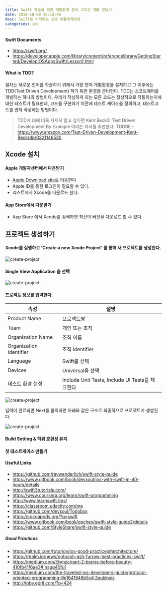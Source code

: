 ```yaml
---
title: Swift 학습을 위한 개발환경 준비 그리고 TDD 맛보기
date: 2016-10-09 15:14:40
desc: Swift로 시작하는 iOS 애플리케이션
categories: ios
---
```


#### Swift Documents

- https://swift.org/
- https://developer.apple.com/library/content/referencelibrary/GettingStarted/DevelopiOSAppsSwift/Lesson1.html

#### What is TDD?

필자는 새로운 언어를 학습하기 위해서 가장 먼저 개발환경을 설치하고 그 이후에는 TDD(Test Driven Development) 하기 위한 환경을 준비한다. TDD는 소프트웨어를 개발하는 하나의 방법이다. 우리가 작성하게 되는 모든 코드는 정상적으로 작동하는지에 대한 테스트가 필요한데, 코드를 구현하기 이전에 테스트 케이스를 정의하고, 테스트코드를 먼저 작성하는 방법이다.

> TDD에 대해 더욱 자세히 알고 싶다면 Kent Beck의 Test Driven Development By Example 이라는 저서를 추천한다.
TDDBE - https://www.amazon.com/Test-Driven-Development-Kent-Beck/dp/0321146530

## Xcode 설치

#### Apple 개발자센터에서 다운받기

- [Apple Download site](https://developer.apple.com/download/more)로 이동한다
- Apple ID를 통한 로그인이 필요할 수 있다.
- 리스트에서 Xcode를 다운로드 한다.

#### App Store에서 다운받기

- App Store 에서 Xcode를 검색하면 최신의 버전을 다운로드 할 수 있다.

## 프로젝트 생성하기

#### Xcode를 실행하고 'Create a new Xcode Project' 를 통해 새 프로젝트를 생성한다.

![create-project](http://image.toast.com/aaaaahq/xcode-create-project-1.png)

#### Single View Application 을 선택

![create-project](http://image.toast.com/aaaaahq/xcode-create-project-2.png)

#### 프로젝트 정보를 입력한다.

| 속성 | 설명  |
|-|-|
| Product Name | 프로젝트명 |
| Team | 개인 또는 조직 |
| Organization Name | 조직 이름
| Organization Identifier | 조직 Identifier
| Language | Swift를 선택
| Devices | Universal을 선택 |
| 테스트 환경 설정 | Include Unit Tests, Include UI Tests를 체크한다 |

![create-project](http://image.toast.com/aaaaahq/xcode-create-project-3.png)


입력이 완료되면 Next를 클릭하면 아래와 같은 구조로 최종적으로 프로젝트가 생성된다.

![create-project](http://image.toast.com/aaaaahq/xcode-create-project-4.png)


#### Build Setting & 하위 호환성 유지


#### 첫 테스트케이스 만들기


#### Useful Links

- https://github.com/raywenderlich/swift-style-guide
- https://www.gitbook.com/book/devxoul/ios-with-swift-in-40-hours/details
- http://swift3tutorials.com/ 
- https://www.coursera.org/learn/swift-programming
- http://www.learnswift.tips/
- https://classroom.udacity.com/me
- https://github.com/devxoul/Todobox
- https://cocoapods.org/?q=swift
- https://www.gitbook.com/book/opchen/swift-style-guide2/details
- https://github.com/StyleShare/swift-style-guide


##### Good Practices

- https://github.com/futurice/ios-good-practices#architecture/
- https://realm.io/news/gotocph-ash-furrow-best-practices-swift/
- https://medium.com/@ynzc/part-2-brains-before-beauty-410fb41f6ae3#.nsgg40fu1
- https://medium.com/the-traveled-ios-developers-guide/protocol-oriented-programming-9e1641946b5c#.3quklnxis
- http://toby.epril.com/?p=424